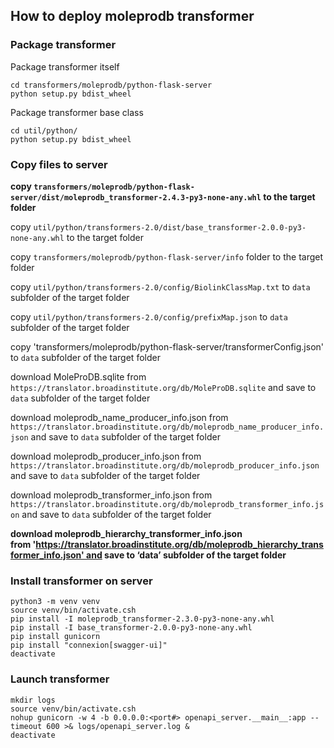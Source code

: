 ## How to deploy moleprodb transformer

### Package transformer

Package transformer itself
```
cd transformers/moleprodb/python-flask-server
python setup.py bdist_wheel
```
Package transformer base class
```
cd util/python/
python setup.py bdist_wheel
```

### Copy files to server

**copy `transformers/moleprodb/python-flask-server/dist/moleprodb_transformer-2.4.3-py3-none-any.whl` to the target folder**

copy `util/python/transformers-2.0/dist/base_transformer-2.0.0-py3-none-any.whl` to the target folder

copy `transformers/moleprodb/python-flask-server/info` folder to the target folder

copy `util/python/transformers-2.0/config/BiolinkClassMap.txt` to `data` subfolder of the target folder

copy `util/python/transformers-2.0/config/prefixMap.json` to `data` subfolder of the target folder

copy 'transformers/moleprodb/python-flask-server/transformerConfig.json' to `data` subfolder of the target folder

download MoleProDB.sqlite from `https://translator.broadinstitute.org/db/MoleProDB.sqlite` and save to `data` subfolder of the target folder


download moleprodb_name_producer_info.json from `https://translator.broadinstitute.org/db/moleprodb_name_producer_info.json` and save to `data` subfolder of the target folder

download moleprodb_producer_info.json from `https://translator.broadinstitute.org/db/moleprodb_producer_info.json` and save to `data` subfolder of the target folder

download moleprodb_transformer_info.json from `https://translator.broadinstitute.org/db/moleprodb_transformer_info.json` and save to `data` subfolder of the target folder

**download moleprodb_hierarchy_transformer_info.json from 'https://translator.broadinstitute.org/db/moleprodb_hierarchy_transformer_info.json' and save to ‘data’ subfolder of the target folder**

### Install transformer on server

```
python3 -m venv venv
source venv/bin/activate.csh
pip install -I moleprodb_transformer-2.3.0-py3-none-any.whl
pip install -I base_transformer-2.0.0-py3-none-any.whl
pip install gunicorn
pip install "connexion[swagger-ui]"
deactivate
```

### Launch transformer

```
mkdir logs
source venv/bin/activate.csh
nohup gunicorn -w 4 -b 0.0.0.0:<port#> openapi_server.__main__:app --timeout 600 >& logs/openapi_server.log &
deactivate
```
